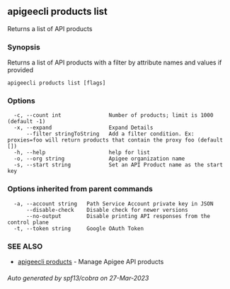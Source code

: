 ## apigeecli products list

Returns a list of API products

### Synopsis

Returns a list of API products with a filter by attribute names and values if provided

```
apigeecli products list [flags]
```

### Options

```
  -c, --count int               Number of products; limit is 1000 (default -1)
  -x, --expand                  Expand Details
      --filter stringToString   Add a filter condition. Ex: proxies=foo will return products that contain the proxy foo (default [])
  -h, --help                    help for list
  -o, --org string              Apigee organization name
  -s, --start string            Set an API Product name as the start key
```

### Options inherited from parent commands

```
  -a, --account string   Path Service Account private key in JSON
      --disable-check    Disable check for newer versions
      --no-output        Disable printing API responses from the control plane
  -t, --token string     Google OAuth Token
```

### SEE ALSO

* [apigeecli products](apigeecli_products.md)	 - Manage Apigee API products

###### Auto generated by spf13/cobra on 27-Mar-2023
